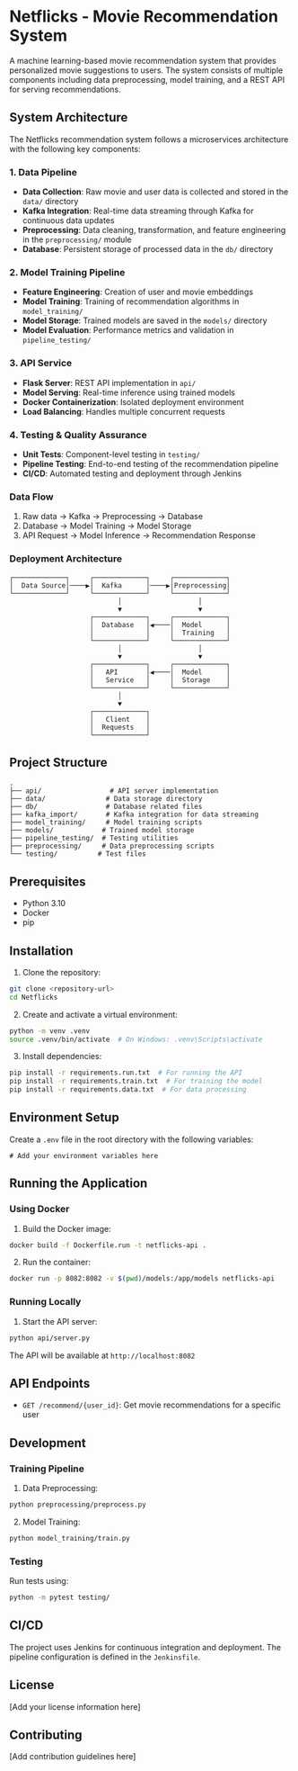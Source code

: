# Netflicks - Movie Recommendation System

A machine learning-based movie recommendation system that provides personalized movie suggestions to users. The system consists of multiple components including data preprocessing, model training, and a REST API for serving recommendations.

## System Architecture

The Netflicks recommendation system follows a microservices architecture with the following key components:

### 1. Data Pipeline
- **Data Collection**: Raw movie and user data is collected and stored in the `data/` directory
- **Kafka Integration**: Real-time data streaming through Kafka for continuous data updates
- **Preprocessing**: Data cleaning, transformation, and feature engineering in the `preprocessing/` module
- **Database**: Persistent storage of processed data in the `db/` directory

### 2. Model Training Pipeline
- **Feature Engineering**: Creation of user and movie embeddings
- **Model Training**: Training of recommendation algorithms in `model_training/`
- **Model Storage**: Trained models are saved in the `models/` directory
- **Model Evaluation**: Performance metrics and validation in `pipeline_testing/`

### 3. API Service
- **Flask Server**: REST API implementation in `api/`
- **Model Serving**: Real-time inference using trained models
- **Docker Containerization**: Isolated deployment environment
- **Load Balancing**: Handles multiple concurrent requests

### 4. Testing & Quality Assurance
- **Unit Tests**: Component-level testing in `testing/`
- **Pipeline Testing**: End-to-end testing of the recommendation pipeline
- **CI/CD**: Automated testing and deployment through Jenkins

### Data Flow
1. Raw data → Kafka → Preprocessing → Database
2. Database → Model Training → Model Storage
3. API Request → Model Inference → Recommendation Response

### Deployment Architecture
```
┌─────────────┐     ┌─────────────┐     ┌─────────────┐
│  Data Source│────▶│  Kafka      │────▶│Preprocessing│
└─────────────┘     └─────────────┘     └─────────────┘
                           │                   │
                           ▼                   ▼
                    ┌─────────────┐     ┌─────────────┐
                    │  Database   │◀────│  Model      │
                    │             │     │  Training   │
                    └─────────────┘     └─────────────┘
                           │                   │
                           ▼                   ▼
                    ┌─────────────┐     ┌─────────────┐
                    │   API       │◀────│  Model      │
                    │   Service   │     │  Storage    │
                    └─────────────┘     └─────────────┘
                           │
                           ▼
                    ┌─────────────┐
                    │   Client    │
                    │  Requests   │
                    └─────────────┘
```

## Project Structure

```
.
├── api/                 # API server implementation
├── data/               # Data storage directory
├── db/                 # Database related files
├── kafka_import/       # Kafka integration for data streaming
├── model_training/     # Model training scripts
├── models/            # Trained model storage
├── pipeline_testing/  # Testing utilities
├── preprocessing/     # Data preprocessing scripts
└── testing/          # Test files
```

## Prerequisites

- Python 3.10
- Docker
- pip

## Installation

1. Clone the repository:
```bash
git clone <repository-url>
cd Netflicks
```

2. Create and activate a virtual environment:
```bash
python -m venv .venv
source .venv/bin/activate  # On Windows: .venv\Scripts\activate
```

3. Install dependencies:
```bash
pip install -r requirements.run.txt  # For running the API
pip install -r requirements.train.txt  # For training the model
pip install -r requirements.data.txt  # For data processing
```

## Environment Setup

Create a `.env` file in the root directory with the following variables:
```
# Add your environment variables here
```

## Running the Application

### Using Docker

1. Build the Docker image:
```bash
docker build -f Dockerfile.run -t netflicks-api .
```

2. Run the container:
```bash
docker run -p 8082:8082 -v $(pwd)/models:/app/models netflicks-api
```

### Running Locally

1. Start the API server:
```bash
python api/server.py
```

The API will be available at `http://localhost:8082`

## API Endpoints

- `GET /recommend/{user_id}`: Get movie recommendations for a specific user

## Development

### Training Pipeline

1. Data Preprocessing:
```bash
python preprocessing/preprocess.py
```

2. Model Training:
```bash
python model_training/train.py
```

### Testing

Run tests using:
```bash
python -m pytest testing/
```

## CI/CD

The project uses Jenkins for continuous integration and deployment. The pipeline configuration is defined in the `Jenkinsfile`.

## License

[Add your license information here]

## Contributing

[Add contribution guidelines here] 